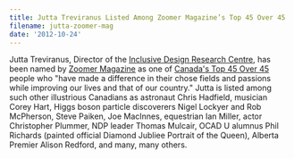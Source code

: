 ```yaml
---
title: Jutta Treviranus Listed Among Zoomer Magazine’s Top 45 Over 45
filename: jutta-zoomer-mag
date: '2012-10-24'
---
```

Jutta Treviranus, Director of the
[Inclusive Design Research Centre](http://idrc.ocadu.ca), has been named by
[Zoomer Magazine](http://www.zoomermag.com/) as one of
[Canada's Top 45 Over 45](http://www.everythingzoomer.com/arts-entertainment/stars-royals/2012/10/05/the-3rd-annual-zoomer-list-canadas-top-45-over-45-jutta-treviranus/)
people who "have made a difference in
their chose fields and passions while improving our lives and that
of our country." Jutta is listed among such other illustrious Canadians
as astronaut Chris Hadfield, musician Corey Hart, Higgs boson particle
discoverers Nigel Lockyer and Rob McPherson, Steve Paiken, Joe MacInnes,
equestrian Ian Miller, actor Christopher Plummer, NDP leader Thomas Mulcair,
OCAD U alumnus Phil Richards (painted official Diamond Jubliee Portrait of the Queen),
Alberta Premier Alison Redford, and many, many others.
